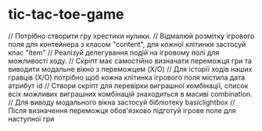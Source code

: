 # tic-tac-toe-game

// Потрібно створити гру хрестики нулики.
// Відмалюй розмітку ігрового поля для контейнера з класом "content", для кожної клітинки застосуй клас "item"
// Реалізуй делегування подій на ігровому полі для можливості ходу.
// Скріпт має самостійно визначати переможця гри та виводити модальне вікно з переможцем (X/O)
// Для історії ходів наших гравців (Х/О) потрібно щоб кожна клітинка ігрового поля містила дата атрибут id
// Створи скріпт для перевірки виграшної комбінації, список всіх можливих виграшних комбінацій знаходиться в масиві combination.
// Для виводу модального вікна застосуй бібліотеку basiclightbox
// Після визначення переможця обов'язково підготуй ігрове поле для наступної гри
